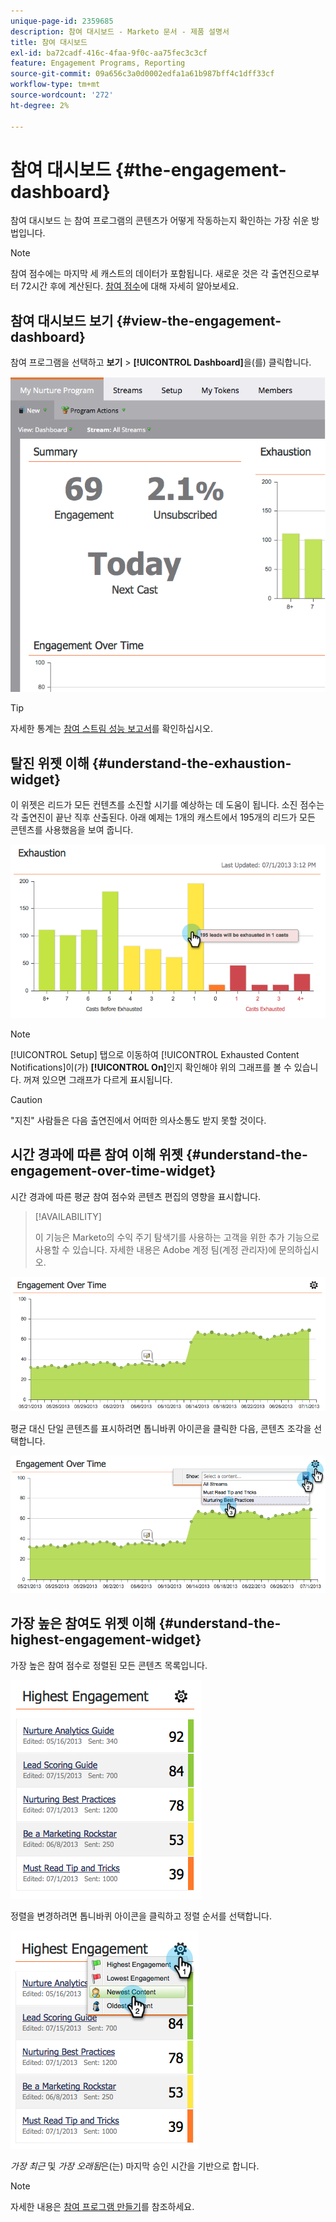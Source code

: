 ```yaml
---
unique-page-id: 2359685
description: 참여 대시보드 - Marketo 문서 - 제품 설명서
title: 참여 대시보드
exl-id: ba72cadf-416c-4faa-9f0c-aa75fec3c3cf
feature: Engagement Programs, Reporting
source-git-commit: 09a656c3a0d0002edfa1a61b987bff4c1dff33cf
workflow-type: tm+mt
source-wordcount: '272'
ht-degree: 2%

---
```


# 참여 대시보드 {#the-engagement-dashboard}

참여 대시보드 는 참여 프로그램의 콘텐츠가 어떻게 작동하는지 확인하는 가장 쉬운 방법입니다.

>[!NOTE]
>
>참여 점수에는 마지막 세 캐스트의 데이터가 포함됩니다. 새로운 것은 각 출연진으로부터 72시간 후에 계산된다. [참여 점수](/help/marketo/product-docs/email-marketing/drip-nurturing/reports-and-notifications/understanding-the-engagement-score.md)에 대해 자세히 알아보세요.

## 참여 대시보드 보기 {#view-the-engagement-dashboard}

참여 프로그램을 선택하고 **보기** > **[!UICONTROL Dashboard]**&#x200B;을(를) 클릭합니다.

![](assets/image2014-9-15-16-3a42-3a41.png)

>[!TIP]
>
>자세한 통계는 [참여 스트림 성능 보고서](/help/marketo/product-docs/email-marketing/drip-nurturing/reports-and-notifications/engagement-stream-performance-report.md)를 확인하십시오.

## 탈진 위젯 이해 {#understand-the-exhaustion-widget}

이 위젯은 리드가 모든 컨텐츠를 소진할 시기를 예상하는 데 도움이 됩니다. 소진 점수는 각 출연진이 끝난 직후 산출된다. 아래 예제는 1개의 캐스트에서 195개의 리드가 모든 콘텐츠를 사용했음을 보여 줍니다.

![](assets/image2014-9-15-16-3a45-3a10.png)

>[!NOTE]
>
>[!UICONTROL Setup] 탭으로 이동하여 [!UICONTROL Exhausted Content Notifications]이(가) **[!UICONTROL On]**&#x200B;인지 확인해야 위의 그래프를 볼 수 있습니다. 꺼져 있으면 그래프가 다르게 표시됩니다.

>[!CAUTION]
>
>&quot;지친&quot; 사람들은 다음 출연진에서 어떠한 의사소통도 받지 못할 것이다.

## 시간 경과에 따른 참여 이해 위젯 {#understand-the-engagement-over-time-widget}

시간 경과에 따른 평균 참여 점수와 콘텐츠 편집의 영향을 표시합니다.

>[!AVAILABILITY]
>
>이 기능은 Marketo의 수익 주기 탐색기를 사용하는 고객을 위한 추가 기능으로 사용할 수 있습니다. 자세한 내용은 Adobe 계정 팀(계정 관리자)에 문의하십시오.

![](assets/image2014-9-15-16-3a45-3a50.png)

평균 대신 단일 콘텐츠를 표시하려면 톱니바퀴 아이콘을 클릭한 다음, 콘텐츠 조각을 선택합니다.

![](assets/image2014-9-15-16-3a46-3a45.png)

## 가장 높은 참여도 위젯 이해 {#understand-the-highest-engagement-widget}

가장 높은 참여 점수로 정렬된 모든 콘텐츠 목록입니다.

![](assets/image2014-9-15-16-3a46-3a54.png)

정렬을 변경하려면 톱니바퀴 아이콘을 클릭하고 정렬 순서를 선택합니다.

![](assets/image2014-9-15-16-3a46-3a58.png)

_가장 최근_ 및 _가장 오래됨_&#x200B;은(는) 마지막 승인 시간을 기반으로 합니다.

>[!NOTE]
>
>자세한 내용은 [참여 프로그램 만들기](/help/marketo/product-docs/email-marketing/drip-nurturing/creating-an-engagement-program/create-an-engagement-program.md)를 참조하세요.
